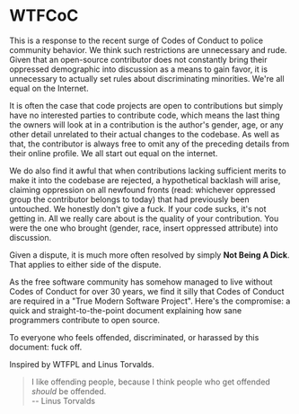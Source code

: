 
WTFCoC
======

This is a response to the recent surge of Codes of Conduct to police community behavior. We think such restrictions are unnecessary and rude. Given that an open-source contributor does not constantly bring their oppressed demographic into discussion as a means to gain favor, it is unnecessary to actually set rules about discriminating minorities. We're all equal on the Internet. 

It is often the case that code projects are open to contributions but simply have no interested parties to contribute code, which means the last thing the owners will look at in a contribution is the author's gender, age, or any other detail unrelated to their actual changes to the codebase. As well as that, the contributor is always free to omit any of the preceding details from their online profile. We all start out equal on the internet.

We do also find it awful that when contributions lacking sufficient merits to make it into the codebase are rejected, a hypothetical backlash will arise, claiming oppression on all newfound fronts (read: whichever oppressed group the contributor belongs to today) that had previously been untouched. We honestly don't give a fuck. If your code sucks, it's not getting in. All we really care about is the quality of your contribution. You were the one who brought (gender, race, insert oppressed attribute) into discussion.

Given a dispute, it is much more often resolved by simply **Not Being A Dick**. That applies to either side of the dispute.

As the free software community has somehow managed to live without Codes of Conduct for over 30 years, we find it silly that Codes of Conduct are required in a "True Modern Software Project". Here's the compromise: a quick and straight-to-the-point document explaining how sane programmers contribute to open source.

To everyone who feels offended, discriminated, or harassed by this document: fuck off.

Inspired by WTFPL and Linus Torvalds.

> I like offending people, because I think people who get offended *should* be offended.  
> -- Linus Torvalds

